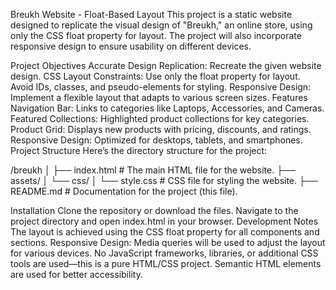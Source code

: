 Breukh Website - Float-Based Layout
This project is a static website designed to replicate the visual design of "Breukh," an online store, using only the CSS float property for layout. The project will also incorporate responsive design to ensure usability on different devices.

Project Objectives
Accurate Design Replication: Recreate the given website design.
CSS Layout Constraints:
Use only the float property for layout.
Avoid IDs, classes, and pseudo-elements for styling.
Responsive Design: Implement a flexible layout that adapts to various screen sizes.
Features
Navigation Bar: Links to categories like Laptops, Accessories, and Cameras.
Featured Collections: Highlighted product collections for key categories.
Product Grid: Displays new products with pricing, discounts, and ratings.
Responsive Design: Optimized for desktops, tablets, and smartphones.
Project Structure
Here’s the directory structure for the project:

/breukh
│
├── index.html       # The main HTML file for the website.
├── assets/
│   └── css/
│       └── style.css   # CSS file for styling the website.
├── README.md        # Documentation for the project (this file).


Installation
Clone the repository or download the files.
Navigate to the project directory and open index.html in your browser.
Development Notes
The layout is achieved using the CSS float property for all components and sections.
Responsive Design: Media queries will be used to adjust the layout for various devices.
No JavaScript frameworks, libraries, or additional CSS tools are used—this is a pure HTML/CSS project.
Semantic HTML elements are used for better accessibility.